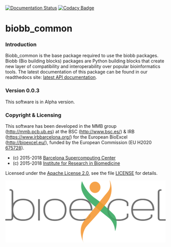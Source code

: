 [![Documentation Status](https://readthedocs.org/projects/biobb-common/badge/?version=latest)](https://biobb-common.readthedocs.io/en/latest/?badge=latest)
[![Codacy Badge](https://api.codacy.com/project/badge/Grade/8e5c5537c6234bff958171e273471879)](https://www.codacy.com/app/andriopau/biobb_common?utm_source=github.com&amp;utm_medium=referral&amp;utm_content=bioexcel/biobb_common&amp;utm_campaign=Badge_Grade)

# biobb_common

### Introduction
Biobb_common is the base package required to use the biobb
packages.
Biobb (Bio building blocks) packages are Python building blocks that
create new layer of compatibility and interoperability over popular
bioinformatics tools.
The latest documentation of this package can be found in our readthedocs site:
[latest API documentation](http://biobb_common.readthedocs.io/en/latest/).

### Version 0.0.3
This software is in Alpha version.

### Copyright & Licensing
This software has been developed in the MMB group (http://mmb.pcb.ub.es) at the
BSC (http://www.bsc.es/) & IRB (https://www.irbbarcelona.org/) for the European BioExcel (http://bioexcel.eu/), funded by the European Commission
(EU H2020 [675728](http://cordis.europa.eu/projects/675728)).

* (c) 2015-2018 [Barcelona Supercomputing Center](https://www.bsc.es/)
* (c) 2015-2018 [Institute for Research in Biomedicine](https://www.irbbarcelona.org/)

Licensed under the
[Apache License 2.0](https://www.apache.org/licenses/LICENSE-2.0), see the file
[LICENSE](LICENSE) for details.

![](docs/source/_static/bioexcel_logo.png "Bioexcel")
